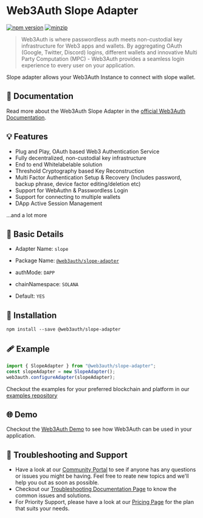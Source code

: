 # Web3Auth Slope Adapter

[![npm version](https://img.shields.io/npm/v/@web3auth/slope-adapter?label=%22%22)](https://www.npmjs.com/package/@web3auth/slope-adapter/v/latest)
[![minzip](https://img.shields.io/bundlephobia/minzip/@web3auth/slope-adapter?label=%22%22)](https://bundlephobia.com/result?p=@web3auth/slope-adapter@latest)

> Web3Auth is where passwordless auth meets non-custodial key infrastructure for Web3 apps and wallets. By aggregating OAuth (Google, Twitter, Discord) logins, different wallets and innovative Multi Party Computation (MPC) - Web3Auth provides a seamless login experience to every user on your application.

Slope adapter allows your Web3Auth Instance to connect with slope wallet. 
## 📖 Documentation

 Read more about the Web3Auth Slope Adapter in the [official Web3Auth Documentation](https://web3auth.io/docs/sdk/web/adapters/slope).

## 💡 Features
- Plug and Play, OAuth based Web3 Authentication Service
- Fully decentralized, non-custodial key infrastructure
- End to end Whitelabelable solution
- Threshold Cryptography based Key Reconstruction
- Multi Factor Authentication Setup & Recovery (Includes password, backup phrase, device factor editing/deletion etc)
- Support for WebAuthn & Passwordless Login
- Support for connecting to multiple wallets
- DApp Active Session Management

...and a lot more

## 📄 Basic Details

- Adapter Name: `slope`

- Package Name: [`@web3auth/slope-adapter`](https://web3auth.io/docs/sdk/web/adapters/slope)

- authMode: `DAPP`

- chainNamespace: `SOLANA`

- Default: `YES`

## 🔗 Installation

```shell
npm install --save @web3auth/slope-adapter
```

## 🩹 Example

```ts
import { SlopeAdapter } from "@web3auth/slope-adapter";
const slopeAdapter = new SlopeAdapter();
web3auth.configureAdapter(slopeAdapter);
```

Checkout the examples for your preferred blockchain and platform in our [examples repository](https://github.com/Web3Auth/examples/)

## 🌐 Demo

Checkout the [Web3Auth Demo](https://demo-app.web3auth.io/) to see how Web3Auth can be used in your application.

## 💬 Troubleshooting and Support

- Have a look at our [Community Portal](https://community.web3auth.io/) to see if anyone has any questions or issues you might be having. Feel free to reate new topics and we'll help you out as soon as possible.
- Checkout our [Troubleshooting Documentation Page](https://web3auth.io/docs/troubleshooting) to know the common issues and solutions.
- For Priority Support, please have a look at our [Pricing Page](https://web3auth.io/pricing.html) for the plan that suits your needs.
